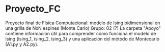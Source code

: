 # Proyecto_FC
Proyecto final de Física Computacional: modelo de Ising bidimensional en una grilla de NxN espines (Monte Carlo)
Grupo: 02 (?)
La carpeta "Apoyo" contiene información útil para comprender cómo funciona el modelo de Ising (ising_1, ising_2, ising_3) y una aplicación del método de Montecarlo (A1.py y A2.py).
